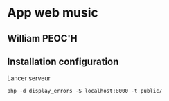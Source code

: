 # App web music
## William PEOC'H
## Installation configuration

Lancer serveur 

    php -d display_errors -S localhost:8000 -t public/
